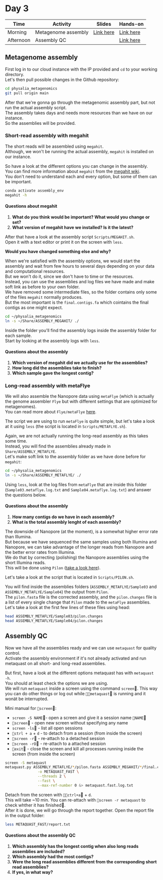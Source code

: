 # Day 3

| Time      | Activity            | Slides                               | Hands-on                          |
|-----------|---------------------|--------------------------------------|-----------------------------------|
| Morning   | Metagenome assembly | [Link here](metagenome-assembly.pdf) | [Link here](#metagenome-assembly) |
| Afternoon | Assembly QC         |                                      | [Link here](#assembly-qc)         |

## Metagenome assembly

First log in to our cloud instance with the IP provided and `cd` to your working directory.  
Let's then pull possible changes in the Github repository:

```bash
cd physalia_metagenomics
git pull origin main
```

After that we're gonna go through the metagenomic assembly part, but not run the actual assembly script.  
The assembly takes days and needs more resources than we have on our instance.  
So the assemblies will be provided.  

### Short-read assembly with megahit
The short reads will be assembled using `megahit`.  
Although, we won't be running the actual assembly, `megahit` is installed on our instance.  

So have a look at the different options you can change in the assembly.  
You can find more information about `megahit` from the [megahit wiki](https://github.com/voutcn/megahit/wiki).  
You don't need to understand each and every option, but some of them can be important.

```bash
conda activate assembly_env
megahit -h
```

#### Questions about megahit
1. __What do you think would be important? What would you change or set?__  
2. __What version of megahit have we installed? Is it the latest?__

After that have a look at the assembly script `Scripts/MEGAHIT.sh`.  
Open it with a text editor or print it on the screen with `less`.  

__Would you have changed something else and why?__

When we're satisfied with the assembly options, we would start the assembly and wait from few hours to several days depending on your data and computational resources.  
But we won't do it, since we don't have to time or the resources.  
Instead, you can use the assemblies and log files we have made and make soft link as before to your own folder.  
We have removed some intermediate files, so the folder contains only some of the files `megahit` normally produces.  
But the most important is the `final.contigs.fa` which cointains the final contigs as one might expect.


```bash
cd ~/physalia_metagenomics
ln -s ~/Share/ASSEMBLY_MEGAHIT/ ./
```

Inside the folder you'll find the assembly logs inside the assembly folder for each sample.  
Start by looking at the assembly logs with `less`.

#### Questions about the assembly
1. __Which version of megahit did we actually use for the assemblies?__
2. __How long did the assemblies take to finish?__
3. __Which sample gave the longest contig?__

### Long-read assembly with metaFlye
We will also assemble the Nanopore data using `metaFlye` (which is actually the genome assembler `Flye` but with different settings that are optimized for metagenomes).  
You can read more about `Flye/metaFlye` [here](https://github.com/fenderglass/Flye).

The script we are using to run `metaFlye` is quite simple, but let's take a look at it using `less` (the script is located in `Scripts/METAFLYE.sh`).  

Again, we are not actually running the long-read assembly as this takes some time.  
Instead, you will find the assemblies already made in `Share/ASSEMBLY_METAFLYE`.  
Let's make soft link to the assembly folder as we have done before for `megahit`:

```bash
cd ~/physalia_metagenomics
ln -s ~/Share/ASSEMBLY_METAFLYE/ ./
```

Using `less`, look at the log files from `metaFlye` that are inside this folder (`Sample03.metaflye.log.txt` and `Sample04.metaflye.log.txt`) and answer the questions below.

#### Questions about the assembly
1. __How many contigs do we have in each assembly?__
2. __What is the total assembly lenght of each assembly?__

The downside of Nanopore (at the moment), is a somewhat higher error rate than Illumina.  
But because we have sequenced the same samples using both Illumina and Nanopore, we can take advantage of the longer reads from Nanopore and the better error rates from Illumina.  
We do that by correcting (polishing) the Nanopore assemblies using the short Illumina reads.  
This will be done using `Pilon` ([take a look here](https://github.com/broadinstitute/pilon/wiki)).

Let's take a look at the script that is located in `Scripts/PILON.sh`.  

You will find inside the assemblies folders (`ASSEMBLY_METAFLYE/Sample03` and `ASSEMBLY_METAFLYE/Sample04`) the output from `Pilon`.  
The `pilon.fasta` file is the corrected assembly, and the `pilon.changes` file is a list of every single change that `Pilon` made to the `metaFlye` assemblies.  
Let's take a look at the first few lines of these files using head:

```bash
head ASSEMBLY_METAFLYE/Sample03/pilon.changes
head ASSEMBLY_METAFLYE/Sample04/pilon.changes
```

## Assembly QC

Now we have all the assemblies ready and we can use `metaquast` for quality control.  
Activate the assembly environment if it's not already activated and run metaquast on all short- and long-read assemblies.

But first, have a look at the different options metaquast has with `metaquast -h`.  
You should at least check the options we are using.  
We will run `metaquast` inside a screen using the command `screen`. This way you can do other things or log out while `metaquast` is running and it wonät be interrupted.

Mini manual for `screen`:
* `screen -S NAME`- open a screen and give it a session name `NAME`
* `screen` - open new screen without specifying any name
* `screen -ls` - list all open sessions
* `ctrl + a` + `d` - to detach from a session (from inside the screen)
* `screen -r` - re-attach to a detached session
* `screen -rD` - re-attach to a attached session
* `exit` - close the screen and kill all processes running inside the screen (from inside the screen)

```bash
screen -S metaquast
metaquast.py ASSEMBLY_METAFLYE/*/pilon.fasta ASSEMBLY_MEGAHIT/*/final.contigs.fa \
               -o METAQUAST_FAST \
               --threads 2 \
               --fast \
               --max-ref-number 0 &> metaquast.fast.log.txt
```
Detach from the screen with `ctrl+a` + `d`.  
This will take ~10 min.  You can re-attach with `screen -r metaquast` to check whther it has finished.  
After it is done, we will go through the report together. Open the report file in the output folder:

```bash
less METAQUAST_FAST/report.txt
```
#### Questions about the assembly QC

1. __Which assembly has the longest contig when also long reads assemblies are included?__
2. __Which assembly had the most contigs?__
3. __Were the long read assemblies different from the corresponding short read assemblies?__
4. __If yes, in what way?__
